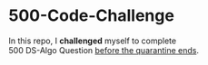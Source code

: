 # 500-Code-Challenge
In this repo, I <b>challenged</b> myself to complete <br>500 DS-Algo Question</b>
<u>before the quarantine ends</u>.
